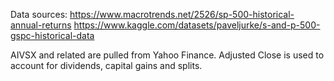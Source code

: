 Data sources:
https://www.macrotrends.net/2526/sp-500-historical-annual-returns
https://www.kaggle.com/datasets/paveljurke/s-and-p-500-gspc-historical-data

AIVSX and related are pulled from Yahoo Finance. Adjusted Close is used to account for dividends, capital gains and splits.